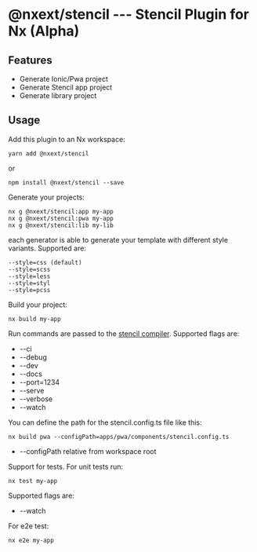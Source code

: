# @nxext/stencil --- Stencil Plugin for Nx (Alpha)

## Features

- Generate Ionic/Pwa project
- Generate Stencil app project
- Generate library project

## Usage

Add this plugin to an Nx workspace:

```
yarn add @nxext/stencil
```

or

```
npm install @nxext/stencil --save
```

Generate your projects:

```
nx g @nxext/stencil:app my-app
nx g @nxext/stencil:pwa my-app
nx g @nxext/stencil:lib my-lib
```

each generator is able to generate your template with different style variants. Supported are:

```
--style=css (default)
--style=scss
--style=less
--style=styl
--style=pcss
```

Build your project:

```
nx build my-app
```

Run commands are passed to the [stencil compiler](https://stenciljs.com/docs/cli).
Supported flags are:

- --ci
- --debug
- --dev
- --docs
- --port=1234
- --serve
- --verbose
- --watch

You can define the path for the stencil.config.ts file like this:

```
nx build pwa --configPath=apps/pwa/components/stencil.config.ts
```

- --configPath relative from workspace root

Support for tests. For unit tests run:

```
nx test my-app
```

Supported flags are:

- --watch

For e2e test:

```
nx e2e my-app
```
